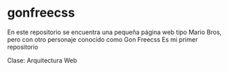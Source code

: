 # gonfreecss

En este repositorio se encuentra una pequeña página web tipo Mario Bros, pero con otro personaje conocido como Gon Freecss
Es mi primer repositorio

Clase: Arquitectura Web
